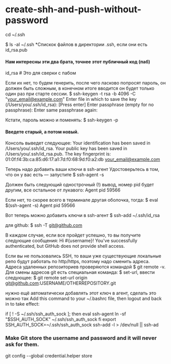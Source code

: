 # create-shh-and-push-without-password

cd ~/.ssh

$ ls -al ~/.ssh
*Спискок файлов в директории .ssh, если они есть
id_rsa.pub
#### Нам интересны эти два брата, точнее этот публичный код (паб)
id_rsa # Это для сверки с пабом


Если их нет, то будем генерить, после чего ласково попросят пароль, он должен быть сложным, в конечном итоге вводится он будет только один раз при старте сессии.
$ ssh-keygen -t rsa -b 4096 -C "your_email@example.com"
Enter file in which to save the key (/Users/you/.ssh/id_rsa): [Press enter]
Enter passphrase (empty for no passphrase):
Enter same passphrase again:


Кстати, пароль можно и поменять:
$ ssh-keygen -p
#### Введете старый, а потом новый.

Консоль выведет следующее:
Your identification has been saved in /Users/you/.ssh/id_rsa.
Your public key has been saved in /Users/you/.ssh/id_rsa.pub.
The key fingerprint is:
01:0f:f4:3b:ca:85:d6:17:a1:7d:f0:68:9d:f0:a2:db your_email@example.com


Теперь надо добавить ваши ключи в ssh-агент
Удостоверьтесь в том, что он у вас есть — запустите
$ ssh-agent -s

Должен быть следующий однострочный (!) вывод, номер pid будет другим, все остальное от лукавого:
Agent pid 59566

Если нет, то скорее всего в терминале другая оболочка, тогда:
$ eval $(ssh-agent -s)
Agent pid 59566


Вот теперь можно добавить ключи в ssh-агент
$ ssh-add ~/.ssh/id_rsa

для github:
$ ssh -T git@github.com

В каждом случае, если все пройдет успешно, то вы получите следующие сообщения:
Hi #{username}! You've successfully authenticated, but GitHub does not provide shell access.


Если вы не пользовались SSH, то ваши уже существующие локальные репо будут работать по http/https, поэтому надо сменить адреса. Адреса удаленных репозиториев проверяются командой
$ git remote -v. Для смены адресов git есть специальная команда: $ set-url, ввести следующее:
$ git remote set-url origin git@github.com:USERNAME/OTHERREPOSITORY.git


нужно ещё автоматически добавлять этот ключ в агент, сделать это можно так
Add this command to your ~/.bashrc file, then logout and back in to take effect:

if [ ! -S ~/.ssh/ssh_auth_sock ]; then
eval ssh-agent
ln -sf "$SSH_AUTH_SOCK" ~/.ssh/ssh_auth_sock
fi
export SSH_AUTH_SOCK=~/.ssh/ssh_auth_sock
ssh-add -l > /dev/null || ssh-ad

### Make Git store the username and password and it will never ask for them.
git config --global credential.helper store
